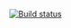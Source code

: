 [![Build status](https://ci.appveyor.com/api/projects/status/074hkrhwdmahkc0r?svg=true)](https://ci.appveyor.com/project/VictShev/patterns-2)
